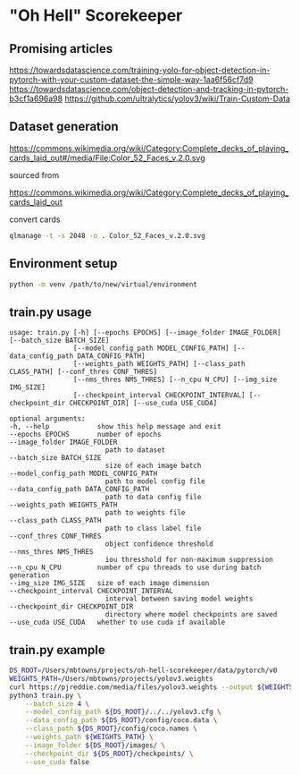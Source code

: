 # "Oh Hell" Scorekeeper

## Promising articles

https://towardsdatascience.com/training-yolo-for-object-detection-in-pytorch-with-your-custom-dataset-the-simple-way-1aa6f56cf7d9
https://towardsdatascience.com/object-detection-and-tracking-in-pytorch-b3cf1a696a98
https://github.com/ultralytics/yolov3/wiki/Train-Custom-Data

## Dataset generation

https://commons.wikimedia.org/wiki/Category:Complete_decks_of_playing_cards_laid_out#/media/File:Color_52_Faces_v.2.0.svg

sourced from

https://commons.wikimedia.org/wiki/Category:Complete_decks_of_playing_cards_laid_out

convert cards

```bash
qlmanage -t -s 2048 -o . Color_52_Faces_v.2.0.svg
```

## Environment setup

```bash
python -m venv /path/to/new/virtual/environment
```

## train.py usage

    usage: train.py [-h] [--epochs EPOCHS] [--image_folder IMAGE_FOLDER] [--batch_size BATCH_SIZE]
                    [--model_config_path MODEL_CONFIG_PATH] [--data_config_path DATA_CONFIG_PATH]
                    [--weights_path WEIGHTS_PATH] [--class_path CLASS_PATH] [--conf_thres CONF_THRES]
                    [--nms_thres NMS_THRES] [--n_cpu N_CPU] [--img_size IMG_SIZE]
                    [--checkpoint_interval CHECKPOINT_INTERVAL] [--checkpoint_dir CHECKPOINT_DIR] [--use_cuda USE_CUDA]

    optional arguments:
    -h, --help            show this help message and exit
    --epochs EPOCHS       number of epochs
    --image_folder IMAGE_FOLDER
                            path to dataset
    --batch_size BATCH_SIZE
                            size of each image batch
    --model_config_path MODEL_CONFIG_PATH
                            path to model config file
    --data_config_path DATA_CONFIG_PATH
                            path to data config file
    --weights_path WEIGHTS_PATH
                            path to weights file
    --class_path CLASS_PATH
                            path to class label file
    --conf_thres CONF_THRES
                            object confidence threshold
    --nms_thres NMS_THRES
                            iou thresshold for non-maximum suppression
    --n_cpu N_CPU         number of cpu threads to use during batch generation
    --img_size IMG_SIZE   size of each image dimension
    --checkpoint_interval CHECKPOINT_INTERVAL
                            interval between saving model weights
    --checkpoint_dir CHECKPOINT_DIR
                            directory where model checkpoints are saved
    --use_cuda USE_CUDA   whether to use cuda if available

## train.py example

```bash
DS_ROOT=/Users/mbtowns/projects/oh-hell-scorekeeper/data/pytorch/v0
WEIGHTS_PATH=/Users/mbtowns/projects/yolov3.weights
curl https://pjreddie.com/media/files/yolov3.weights --output ${WEIGHTS_PATH}
python3 train.py \
    --batch_size 4 \
    --model_config_path ${DS_ROOT}/../../yolov3.cfg \
    --data_config_path ${DS_ROOT}/config/coco.data \
    --class_path ${DS_ROOT}/config/coco.names \
    --weights_path ${WEIGHTS_PATH} \
    --image_folder ${DS_ROOT}/images/ \
    --checkpoint_dir ${DS_ROOT}/checkpoints/ \
    --use_cuda false
```
